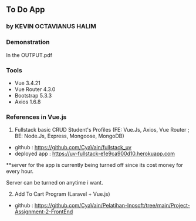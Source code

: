 ## To Do App
### by KEVIN OCTAVIANUS HALIM

### Demonstration
In the OUTPUT.pdf

### Tools
  * Vue 3.4.21
  * Vue Router 4.3.0
  * Bootstrap 5.3.3
  * Axios 1.6.8


### References in Vue.js
1.  Fullstack basic CRUD Student's Profiles (FE: Vue.Js, Axios, Vue Router ; BE: Node.Js, Express, Mongoose, MongoDB)
* github : https://github.com/CyaVain/fullstack_uv
* deployed app : https://uv-fullstack-e1e9ca900d10.herokuapp.com

**server for the app is currently being turned off since its cost money for every hour.

Server can be turned on anytime i want.

2. Add To Cart Program (Laravel + Vue.js)
* github : https://github.com/CyaVain/Pelatihan-Inosoft/tree/main/Project-Assignment-2-FrontEnd
